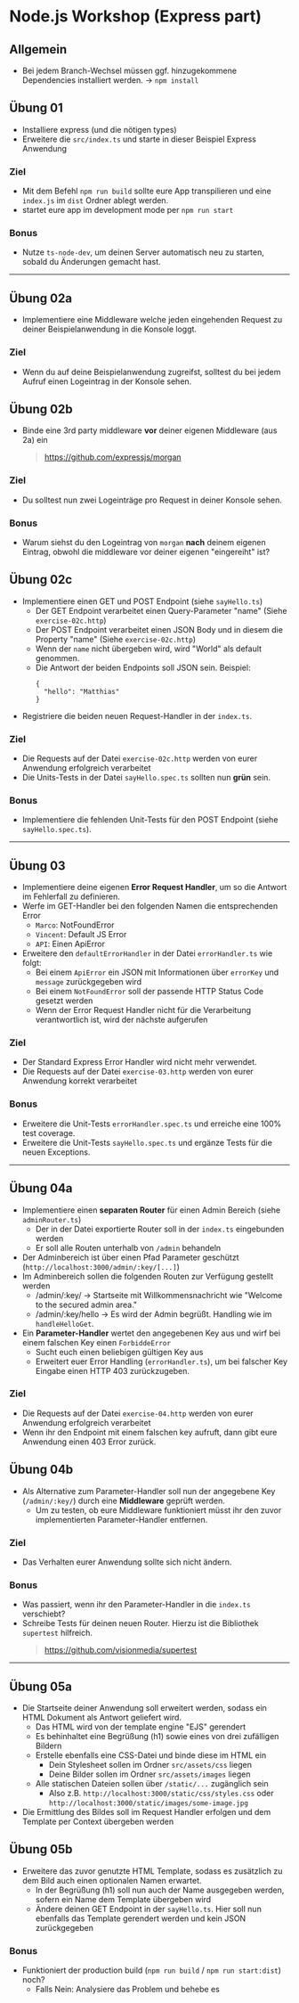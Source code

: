 # Node.js Workshop (Express part)

## Allgemein
* Bei jedem Branch-Wechsel müssen ggf. hinzugekommene Dependencies installiert werden. -> `npm install`

## Übung 01
* Installiere express (und die nötigen types)
* Erweitere die `src/index.ts` und starte in dieser Beispiel Express Anwendung
  
### Ziel
* Mit dem Befehl `npm run build` sollte eure App transpilieren und 
  eine `index.js` im `dist` Ordner ablegt werden.
* startet eure app im development mode per `npm run start`

### Bonus
* Nutze `ts-node-dev`, um deinen Server automatisch neu zu starten, sobald du Änderungen gemacht hast.

- - -

## Übung 02a
* Implementiere eine Middleware welche jeden eingehenden Request zu deiner Beispielanwendung in die Konsole loggt.

### Ziel
* Wenn du auf deine Beispielanwendung zugreifst, solltest du bei jedem Aufruf einen Logeintrag in der Konsole sehen.

## Übung 02b
* Binde eine 3rd party middleware **vor** deiner eigenen Middleware (aus 2a) ein 
  > https://github.com/expressjs/morgan

### Ziel
* Du solltest nun zwei Logeinträge pro Request in deiner Konsole sehen.

### Bonus
* Warum siehst du den Logeintrag von `morgan` **nach** deinem eigenen Eintrag, obwohl die middleware vor deiner eigenen "eingereiht" ist?

## Übung 02c
* Implementiere einen GET und POST Endpoint (siehe `sayHello.ts`)
  * Der GET Endpoint verarbeitet einen Query-Parameter "name" (Siehe `exercise-02c.http`)
  * Der POST Endpoint verarbeitet einen JSON Body und in diesem die Property "name" (Siehe `exercise-02c.http`)
  * Wenn der `name` nicht übergeben wird, wird "World" als default genommen.
  * Die Antwort der beiden Endpoints soll JSON sein. Beispiel:
    ```
    {
      "hello": "Matthias"
    }
    ```
* Registriere die beiden neuen Request-Handler in der `index.ts`.

### Ziel
* Die Requests auf der Datei `exercise-02c.http` werden von eurer Anwendung erfolgreich verarbeitet
* Die Units-Tests in der Datei `sayHello.spec.ts` sollten nun **grün** sein.

### Bonus
* Implementiere die fehlenden Unit-Tests für den POST Endpoint (siehe `sayHello.spec.ts`).

- - -

## Übung 03
* Implementiere deine eigenen **Error Request Handler**, um so die Antwort im Fehlerfall zu definieren.
* Werfe im GET-Handler bei den folgenden Namen die entsprechenden Error
  * `Marco`: NotFoundError
  * `Vincent`: Default JS Error
  * `API`: Einen ApiError
* Erweitere den `defaultErrorHandler` in der Datei `errorHandler.ts` wie folgt:
  * Bei einem `ApiError` ein JSON mit Informationen über `errorKey` und `message` zurückgegeben wird
  * Bei einem `NotFoundError` soll der passende HTTP Status Code gesetzt werden
  * Wenn der Error Request Handler nicht für die Verarbeitung verantwortlich ist, wird der nächste aufgerufen

### Ziel
* Der Standard Express Error Handler wird nicht mehr verwendet.
* Die Requests auf der Datei `exercise-03.http` werden von eurer Anwendung korrekt verarbeitet

### Bonus
* Erweitere die Unit-Tests `errorHandler.spec.ts` und erreiche eine 100% test coverage.
* Erweitere die Unit-Tests `sayHello.spec.ts` und ergänze Tests für die neuen Exceptions.

- - -

## Übung 04a
* Implementiere einen **separaten Router** für einen Admin Bereich (siehe `adminRouter.ts`)
  * Der in der Datei exportierte Router soll in der `index.ts` eingebunden werden
  * Er soll alle Routen unterhalb von `/admin` behandeln
* Der Adminbereich ist über einen Pfad Parameter geschützt (`http://localhost:3000/admin/:key/[...]`)
* Im Adminbereich sollen die folgenden Routen zur Verfügung gestellt werden
  * /admin/:key/ -> Startseite mit Willkommensnachricht wie "Welcome to the secured admin area."
  * /admin/:key/hello -> Es wird der Admin begrüßt. Handling wie im `handleHelloGet`.
* Ein **Parameter-Handler** wertet den angegebenen Key aus und wirf bei einem falschen Key einen `ForbiddeError`
  * Sucht euch einen beliebigen gültigen Key aus
  * Erweitert euer Error Handling (`errorHandler.ts`), um bei falscher Key Eingabe einen HTTP 403 zurückzugeben.

### Ziel
* Die Requests auf der Datei `exercise-04.http` werden von eurer Anwendung erfolgreich verarbeitet
* Wenn ihr den Endpoint mit einem falschen key aufruft, dann gibt eure Anwendung einen 403 Error zurück.

## Übung 04b
* Als Alternative zum Parameter-Handler soll nun der angegebene Key (`/admin/:key/`) durch eine **Middleware** geprüft werden.
  * Um zu testen, ob eure Middleware funktioniert müsst ihr den zuvor implementierten Parameter-Handler entfernen.

### Ziel
* Das Verhalten eurer Anwendung sollte sich nicht ändern.

### Bonus
* Was passiert, wenn ihr den Parameter-Handler in die `index.ts` verschiebt?
* Schreibe Tests für deinen neuen Router. Hierzu ist die Bibliothek `supertest` hilfreich.
  > https://github.com/visionmedia/supertest

- - -

## Übung 05a
* Die Startseite deiner Anwendung soll erweitert werden, sodass ein HTML Dokument als Antwort geliefert wird.
  * Das HTML wird von der template engine "EJS" gerendert
  * Es behinhaltet eine Begrüßung (h1) sowie eines von drei zufälligen Bildern
  * Erstelle ebenfalls eine CSS-Datei und binde diese im HTML ein
    * Dein Stylesheet sollen im Ordner `src/assets/css` liegen 
    * Deine Bilder sollen im Ordner `src/assets/images` liegen
  * Alle statischen Dateien sollen über `/static/...` zugänglich sein
    * Also z.B. `http://localhost:3000/static/css/styles.css` oder `http://localhost:3000/static/images/some-image.jpg`
* Die Ermittlung des Bildes soll im Request Handler erfolgen und dem Template per Context übergeben werden

## Übung 05b
* Erweitere das zuvor genutzte HTML Template, sodass es zusätzlich zu dem Bild auch einen optionalen Namen erwartet.
  * In der Begrüßung (h1) soll nun auch der Name ausgegeben werden, sofern ein Name dem Template übergeben wird
  * Ändere deinen GET Endpoint in der `sayHello.ts`. Hier soll nun ebenfalls das Template gerendert werden und kein JSON zurückgegeben

### Bonus
* Funktioniert der production build (`npm run build` / `npm run start:dist`) noch?
  * Falls Nein: Analysiere das Problem und behebe es
